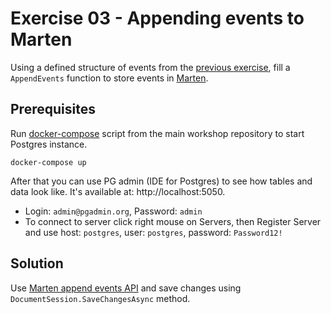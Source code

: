 # Exercise 03 - Appending events to Marten

Using a defined structure of events from the [previous exercise](../01-EventsDefinition), fill a `AppendEvents` function to store events in [Marten](https://martendb.io).

## Prerequisites
Run [docker-compose](../../docker-compose.yml) script from the main workshop repository to start Postgres instance.

```shell
docker-compose up
```

After that you can use PG admin (IDE for Postgres) to see how tables and data look like. It's available at: http://localhost:5050.
- Login: `admin@pgadmin.org`, Password: `admin`
- To connect to server click right mouse on Servers, then Register Server and use host: `postgres`, user: `postgres`, password: `Password12!`

## Solution

Use [Marten append events API](https://martendb.io/events/appending.html#appending-events-1) and save changes using `DocumentSession.SaveChangesAsync` method.
